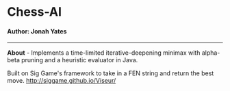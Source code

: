 # Chess-AI
#### Author: Jonah Yates
***

**About** - Implements a time-limited iterative-deepening minimax with alpha-beta pruning and a heuristic evaluator in Java.

Built on Sig Game's framework to take in a FEN string and return the best move. http://siggame.github.io/Viseur/
